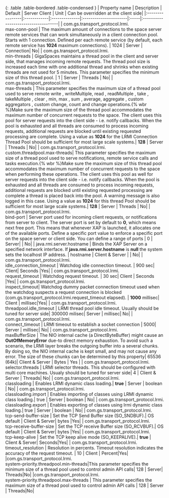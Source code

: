 

 {: .table .table-bordered .table-condensed }
 | Property name | Description | Default   | Server Client  | Unit | Can be overridden at the client side|
 |:----------------|:------------|:--------------|:----------------------|:-----|:------------------------------------|
 | com.gs.transport_protocol.lrmi.<br>max-conn-pool | The maximum amount of connections to the space server remote services that can work simultaneously in a client connection pool. Starts with 1 connection. Defined per each remote service (by default, each remote service has **1024** maximum connections). | 1024 | Server | Connection| No|
 | com.gs.transport_protocol.lrmi.<br>min-threads | GigaSpaces maintains a thread pool in the client and server side, that manages incoming remote requests. The thread pool size is increased each time with one additional thread and shrinks when existing threads are not used for 5 minutes. This parameter specifies the minimum size of this thread pool. | 1 | Server | Threads | No|
 | com.gs.transport_protocol.lrmi.<br>max-threads | This parameter specifies the maximum size of a thread pool used to serve remote write , writeMultiple, read , readMultiple , take , takeMultiple , clear , min, max , sum , average,  aggregate , custom aggregators , custom change, count and change operations.{% wbr %}Make sure the maximum size of the thread pool accommodates the maximum number of concurrent requests to the space. The client uses this pool for server requests into the client side - i.e. notify callbacks. When the pool is exhausted and all threads are consumed to process incoming requests, additional requests are blocked until existing requested processing are complete. Using a value as **1024** for the LRMI Connection Thread Pool should be sufficient for most large scale systems.| **128** | Server | Threads | No|
 | com.gs.transport_protocol.lrmi.<br>custom.threadpool.max-threads| This parameter specifies the maximum size of a thread pool used to serve notifications, remote service calls and tasks execution.{% wbr %}Make sure the maximum size of this thread pool accommodates the maximum number of concurrent requests to the space when performing these operations. The client uses this pool as well for server requests into the client side - i.e. notify callbacks. When the pool is exhausted and all threads are consumed to process incoming requests, additional requests are blocked until existing requested processing are complete a thread is placed back into the pool. A warning message is also logged in this case. Using a value as **1024** for this thread Pool should be sufficient for most large scale systems.| **128** | Server | Threads | No|
 | com.gs.transport_protocol.lrmi.<br>bind-port | Server port used for incoming client requests, or notifications from server to client. The server port is set by default to **0**, which means next free port. This means that whenever XAP is launched, it allocates one of the available ports. Define a specific port value to enforce a specific port on the space server or client side. You can define a range of ports  | 0 | Server| | No|
 | java.rmi.server.hostname | Binds the XAP Server on a specified network interface. If **java.rmi.server.hostname** is **null** the system sets the localhost IP address. | hostname | Client & Server | | No|
 | com.gs.transport_protocol.lrmi.<br>idle_connection_timeout | Watchdog idle connection timeout. | 900 sec| Client| Seconds |Yes|
 | com.gs.transport_protocol.lrmi.<br>request_timeout | Watchdog request timeout. | 30 sec| Client | Seconds |Yes|
 | com.gs.transport_protocol.lrmi.<br>inspect_timeout| Watchdog dummy packet connection timeout used when the watchdog suspects a request connection is blocked (com.gs.transport_protocol.lrmi.request_timeout elapsed). | **1000** millisec| Client | millisec|Yes|
 | com.gs.transport_protocol.lrmi.<br>threadpool.idle_timeout | LRMI thread pool idle timeout. Usually should be tuned for server side| 300000 milisec| Server | millisec| No|
 | com.gs.transport_protocol.lrmi.<br>connect_timeout | LRMI timeout to establish a socket connection | 5000| Server | millisec| No|
 | com.gs.transport_protocol.lrmi.<br>maxBufferSize | The NIO internal cache (a DirectByteBuffer) might cause an **OutOfMemoryError** due-to direct memory exhaustion. To avoid such a scenario, the LRMI layer breaks the outgoing buffer into a several chunks. By doing so, the NIO internal cache is kept small, and may not cause any error. The size of these chunks can be determined by this property| 65536 (64k)| Client & Server | Bytes | Yes |
 | com.gs.transport_protocol.lrmi.<br>selector.threads | LRMI selector threads. This should be configured with multi core machines. Usualy should be tuned for server side| 4 | Client & Server | Threads| No|
 | com.gs.transport_protocol.lrmi.<br>classloading | Enables LRMI dynamic class loading.| **true** | Server | boolean  | No|
 | com.gs.transport_protocol.lrmi.<br>classloading.import | Enables importing of classes using LRMI dynamic class loading.| true | Server | boolean  | No|
 | com.gs.transport_protocol.lrmi.<br>classloading.export | Enables exporting of classes using lrmi dynamic class loading.| true | Server | boolean  | No|
 | com.gs.transport_protocol.lrmi.<br>tcp-send-buffer-size | Set the TCP Send Buffer size (SO_SNDBUF).| OS default | Client & Server| bytes |Yes|
 | com.gs.transport_protocol.lrmi.<br>tcp-receive-buffer-size | Set the TCP receive Buffer size (SO_RCVBUF).| OS default | Client & Server| bytes |Yes|
 | com.gs.transport_protocol.lrmi.<br>tcp-keep-alive | Set the TCP keep alive mode (SO_KEEPALIVE).| **true** | Client & Server| Seconds|Yes|
 | com.gs.transport_protocol.lrmi.<br>timeout_resolution | Resolution in percents. Timeout resolution indicates the accuracy of the request timeout. | 10 | Client | Percent|Yes|
 |com.gs.transport_protocol.lrmi.<br>system-priority.threadpool.min-threads|This parameter specifies the minimum size of a thread pool used to control admin API calls| 128 |  Server| Threads|No|
 |com.gs.transport_protocol.lrmi.<br>system-priority.threadpool.max-threads | This parameter specifies the maximum size of a thread pool used to control admin API calls | 128 | Server | Threads|No|



